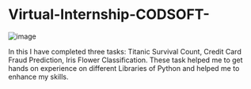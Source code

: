 # Virtual-Internship-CODSOFT-

 ![image](https://github.com/AnmolSingh8699/Virtual-Internship-CODSOFT-/assets/112332999/6ee52861-7bb9-4e5b-b86b-c020d6ee8e66)

In this I have completed three tasks: Titanic Survival Count, Credit Card Fraud Prediction, Iris Flower Classification. 
These task helped me to get hands on experience on different Libraries of Python and helped me to enhance my skills. 
